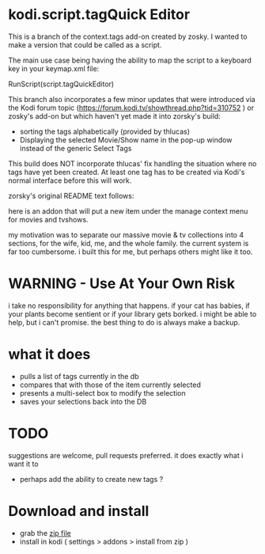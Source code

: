 # kodi.script.tagQuick Editor

This is a branch of the context.tags add-on created by zosky.  I wanted to make a version that could be called as a script.  

The main use case being having the ability to map the script to a keyboard key in your keymap.xml file:

<t>RunScript(script.tagQuickEditor)</t>

This branch also incorporates a few minor updates that were introduced via the Kodi forum topic 
(https://forum.kodi.tv/showthread.php?tid=310752 ) or zosky's add-on but which haven't yet made it into zorsky's build:

- sorting the tags alphabetically (provided by thlucas)
- Displaying the selected Movie/Show name in the pop-up window instead of the generic Select Tags

This build does NOT incorporate thlucas' fix handling the situation where no tags have yet been created.  At least one tag
has to be created via Kodi's normal interface before this will work.


zorsky's original README text follows:


here is an addon that will put a new item under the manage context menu for movies and tvshows. 

my motivation was to separate our massive movie & tv collections into 4 sections, for the wife, kid, me, and  the whole family. the current system is far too cumbersome. i built this for me, but perhaps others might like it too. 

# WARNING - Use At Your Own Risk
i take no responsibility for anything that happens. if your cat has babies, if your plants become sentient or if your library gets borked. i might be able to help, but i can't promise. the best thing to do is always make a backup. 

# what it does
- pulls a list of tags currently in the db
- compares that with those of the item currently selected
- presents a multi-select box to modify the selection
- saves your selections back into the DB

# TODO
suggestions are welcome, pull requests preferred. it does exactly what i want it to
- perhaps add the ability to create new tags ?

# Download and install
- grab the [zip file](https://github.com/zosky/kodi.context.tags/archive/master.zip)
- install in kodi ( settings > addons > install from zip )
